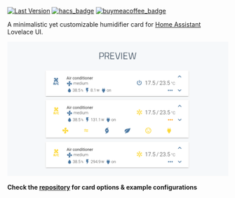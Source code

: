 [![Last Version](https://img.shields.io/github/package-json/v/artem-sedykh/mini-humidifier?label.svg=release)](https://github.com/artem-sedykh/mini-humidifier/releases/latest)
[![hacs_badge](https://img.shields.io/badge/HACS-Default-orange.svg)](https://github.com/artem-sedykh/mini-humidifier)
[![buymeacoffee_badge](https://img.shields.io/badge/Donate-buymeacoffe-ff813f?style=flat)](https://www.buymeacoffee.com/anavrin72)

A minimalistic yet customizable humidifier card for [Home Assistant](https://github.com/home-assistant/home-assistant) Lovelace UI.

<p align="center">
  <img src="https://raw.githubusercontent.com/artem-sedykh/mini-climate-card/master/images/preview.png" />
</p>

**Check the [repository](https://github.com/artem-sedykh/mini-humidifier) for card options & example configurations**  
